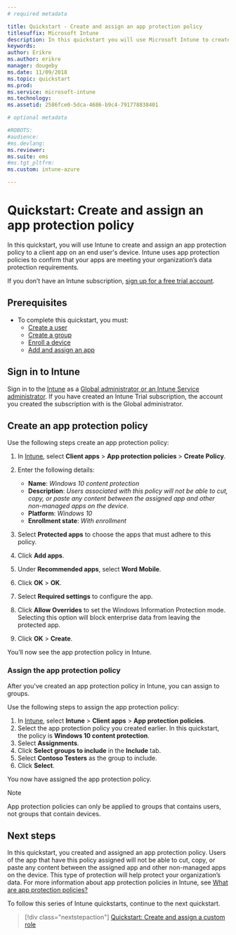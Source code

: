 ```yaml
---
# required metadata

title: Quickstart - Create and assign an app protection policy
titlesuffix: Microsoft Intune
description: In this quickstart you will use Microsoft Intune to create and assign and app protection policy.
keywords:
author: Erikre
ms.author: erikre
manager: dougeby
ms.date: 11/09/2018
ms.topic: quickstart
ms.prod:
ms.service: microsoft-intune
ms.technology:
ms.assetid: 2586fce0-5dca-4686-b9c4-791778838401

# optional metadata

#ROBOTS:
#audience:
#ms.devlang:
ms.reviewer:
ms.suite: ems
#ms.tgt_pltfrm:
ms.custom: intune-azure

---
```


# Quickstart: Create and assign an app protection policy

In this quickstart, you will use Intune to create and assign an app protection policy to a client app on an end user's device. Intune uses app protection policies to confirm that your apps are meeting your organization’s data protection requirements.

If you don’t have an Intune subscription, [sign up for a free trial account](free-trial-sign-up.md).

## Prerequisites

- To complete this quickstart, you must:
    - [Create a user](quickstart-create-user.md)
    - [Create a group](quickstart-create-group.md)
    - [Enroll a device](quickstart-setup-auto-enrollment.md)
    - [Add and assign an app](quickstart-add-assign-app.md)

## Sign in to Intune

Sign in to the [Intune](https://aka.ms/intuneportal) as a [Global administrator or an Intune Service administrator](users-add.md#types-of-administrators). If you have created an Intune Trial subscription, the account you created the subscription with is the Global administrator.

## Create an app protection policy

Use the following steps create an app protection policy:

1. In [Intune](https://aka.ms/intuneportal), select **Client apps** > **App protection policies** > **Create Policy**. 
2. Enter the following details: 

    - **Name**: *Windows 10 content protection*
    - **Description**: *Users associated with this policy will not be able to cut, copy, or paste any content between the assigned app and other non-managed apps on the device.*
    - **Platform**: *Windows 10*
    - **Enrollment state**: *With enrollment*

3. Select **Protected apps** to choose the apps that must adhere to this policy.
4. Click **Add apps**.
5. Under **Recommended apps**, select **Word Mobile**.
5. Click **OK** > **OK**. 
6. Select **Required settings** to configure the app.
7. Click **Allow Overrides** to set the Windows Information Protection mode. Selecting this option will block enterprise data from leaving the protected app.
8. Click **OK** > **Create**.

You’ll now see the app protection policy in Intune.

### Assign the app protection policy

After you've created an app protection policy in Intune, you can assign to groups. 

Use the following steps to assign the app protection policy:

1.	In [Intune](https://aka.ms/intuneportal), select **Intune** > **Client apps** > **App protection policies**. 
2.	Select the app protection policy you created earlier. In this quickstart, the policy is **Windows 10 content protection**.
3.	Select **Assignments**.
4.	Click **Select groups to include** in the **Include** tab.
5.	Select **Contoso Testers** as the group to include.
6.	Click **Select**. 

You now have assigned the app protection policy.

> [!NOTE]
> App protection policies can only be applied to groups that contains users, not groups that contain devices.

## Next steps

In this quickstart, you created and assigned an app protection policy. Users of the app that have this policy assigned will not be able to cut, copy, or paste any content between the assigned app and other non-managed apps on the device. This type of protection will help protect your organization’s data. For more information about app protection policies in Intune, see [What are app protection policies?](app-protection-policy.md)

To follow this series of Intune quickstarts, continue to the next quickstart.

> [!div class="nextstepaction"]
> [Quickstart: Create and assign a custom role](quickstart-create-custom-role.md)
